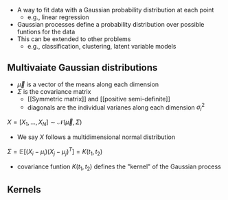 
- A way to fit data with a Gaussian probability distribution at each point
	- e.g., linear regression
- Gaussian processes define a probability distribution over possible funtions for the data
- This can be extended to other problems
	- e.g., classification, clustering, latent variable models



## Multivaiate Gaussian distributions

- $\vec{\mu}$ is a vector of the means along each dimension 
- $\Sigma$ is the covariance matrix 
	- [[Symmetric matrix]] and [[positive semi-definite]]
	- diagonals are the individual varianes along each dimension $\sigma_{i}^{2}$

$X = [X_{1},  ..., X_{N}] \sim \mathcal{N}(\vec{\mu}, \Sigma)$ 

- We say $X$ follows a multidimensional normal distribution 

$\Sigma = \mathbb{E}[(X_{i}-\mu_{i})(X_{j}-\mu_{j})^{T}] = K(t_{1}, t_{2})$

- covariance funtion $K(t_{1}, t_{2})$ defines the "kernel" of the Gaussian process


## Kernels





